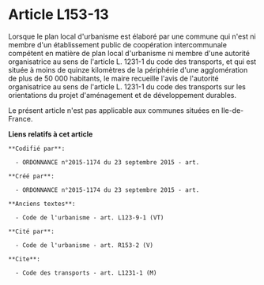 # Article L153-13

Lorsque le plan local d'urbanisme est élaboré par une commune qui n'est ni membre d'un établissement public de coopération
intercommunale compétent en matière de plan local d'urbanisme ni membre d'une autorité organisatrice au sens de l'article L.
1231-1 du code des transports, et qui est située à moins de quinze kilomètres de la périphérie d'une agglomération de plus de
50 000 habitants, le maire recueille l'avis de l'autorité organisatrice au sens de l'article L. 1231-1 du code des transports
sur les orientations du projet d'aménagement et de développement durables.

Le présent article n'est pas applicable aux communes situées en Ile-de-France.

**Liens relatifs à cet article**

	**Codifié par**:

	  - ORDONNANCE n°2015-1174 du 23 septembre 2015 - art.

	**Créé par**:

	  - ORDONNANCE n°2015-1174 du 23 septembre 2015 - art.

	**Anciens textes**:

	  - Code de l'urbanisme - art. L123-9-1 (VT)

	**Cité par**:

	  - Code de l'urbanisme - art. R153-2 (V)

	**Cite**:

	  - Code des transports - art. L1231-1 (M)
